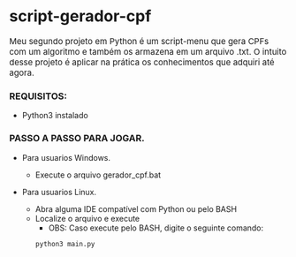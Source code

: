 # script-gerador-cpf

<p style="font-size: 15px">Meu segundo projeto em Python é um script-menu que gera CPFs com um algoritmo e também os armazena em um arquivo .txt. O intuito desse projeto é aplicar na prática os conhecimentos que adquiri até agora.</p>

### REQUISITOS:
- Python3 instalado

### PASSO A PASSO PARA JOGAR.
- Para usuarios Windows.
  - Execute o arquivo gerador_cpf.bat
 
- Para usuarios Linux.
  - Abra alguma IDE compatível com Python ou pelo BASH
  - Localize o arquivo e execute
     - OBS: Caso execute pelo BASH, digite o seguinte comando:
     ```bash
     python3 main.py
     ```
